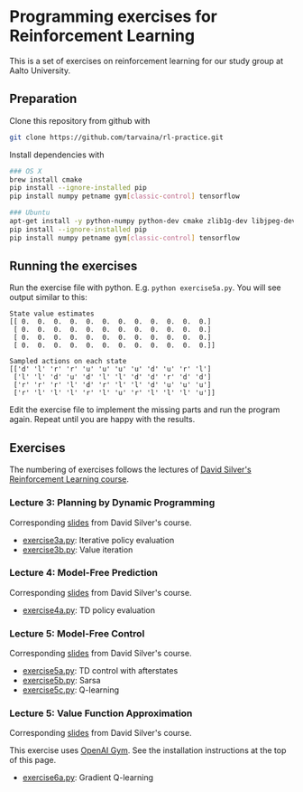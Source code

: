 # Programming exercises for Reinforcement Learning

This is a set of exercises on reinforcement learning for our study group at Aalto University.

## Preparation

Clone this repository from github with

```bash
git clone https://github.com/tarvaina/rl-practice.git
```

Install dependencies with

```bash
### OS X
brew install cmake
pip install --ignore-installed pip
pip install numpy petname gym[classic-control] tensorflow
```

```bash
### Ubuntu
apt-get install -y python-numpy python-dev cmake zlib1g-dev libjpeg-dev xvfb libav-tools xorg-dev python-opengl
pip install --ignore-installed pip
pip install numpy petname gym[classic-control] tensorflow
```


## Running the exercises

Run the exercise file with python. E.g. `python exercise5a.py`. You will see output similar to this:

```
State value estimates
[[ 0.  0.  0.  0.  0.  0.  0.  0.  0.  0.  0.  0.]
 [ 0.  0.  0.  0.  0.  0.  0.  0.  0.  0.  0.  0.]
 [ 0.  0.  0.  0.  0.  0.  0.  0.  0.  0.  0.  0.]
 [ 0.  0.  0.  0.  0.  0.  0.  0.  0.  0.  0.  0.]]

Sampled actions on each state
[['d' 'l' 'r' 'r' 'u' 'u' 'u' 'u' 'd' 'u' 'r' 'l']
 ['l' 'l' 'd' 'u' 'd' 'l' 'l' 'd' 'd' 'r' 'd' 'd']
 ['r' 'r' 'r' 'l' 'd' 'r' 'l' 'l' 'd' 'u' 'u' 'u']
 ['r' 'l' 'l' 'l' 'r' 'l' 'u' 'r' 'l' 'l' 'l' 'u']]
```

Edit the exercise file to implement the missing parts and run the program
again. Repeat until you are happy with the results.

## Exercises

The numbering of exercises follows the lectures of [David Silver's Reinforcement Learning course](http://www0.cs.ucl.ac.uk/staff/d.silver/web/Teaching.html).

### Lecture 3: Planning by Dynamic Programming

Corresponding [slides](http://www0.cs.ucl.ac.uk/staff/d.silver/web/Teaching_files/DP.pdf) from David Silver's course.

- [exercise3a.py](exercise3a.py): Iterative policy evaluation
- [exercise3b.py](exercise3b.py): Value iteration

### Lecture 4: Model-Free Prediction

Corresponding [slides](http://www0.cs.ucl.ac.uk/staff/d.silver/web/Teaching_files/MC-TD.pdf) from David Silver's course.

- [exercise4a.py](exercise4a.py): TD policy evaluation

### Lecture 5: Model-Free Control

Corresponding [slides](http://www0.cs.ucl.ac.uk/staff/d.silver/web/Teaching_files/control.pdf) from David Silver's course.

- [exercise5a.py](exercise5a.py): TD control with afterstates
- [exercise5b.py](exercise5b.py): Sarsa
- [exercise5c.py](exercise5c.py): Q-learning

### Lecture 5: Value Function Approximation

Corresponding [slides](http://www0.cs.ucl.ac.uk/staff/d.silver/web/Teaching_files/FA.pdf) from David Silver's course.

This exercise uses [OpenAI Gym](https://gym.openai.com/). See the installation instructions at the top of this page.

- [exercise6a.py](exercise6a.py): Gradient Q-learning
